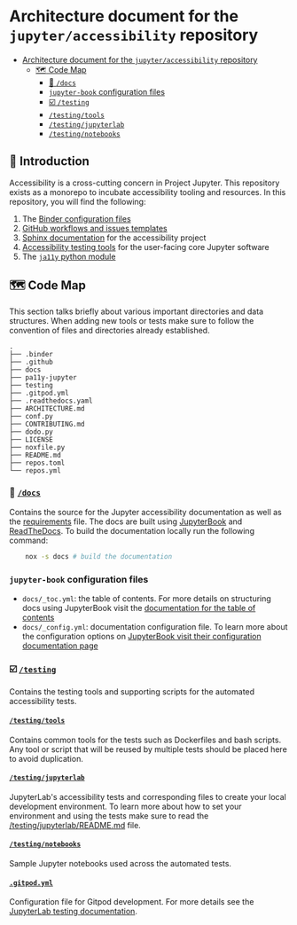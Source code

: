 # Architecture document for the `jupyter/accessibility` repository

- [Architecture document for the `jupyter/accessibility` repository](#architecture-document-for-the-jupyteraccessibility-repository)
  - [:world_map: Code Map](#world_map-code-map)
    - [:book: `/docs`](#book-docs)
    - [`jupyter-book` configuration files](#jupyter-book-configuration-files)
    - [:ballot_box_with_check: `/testing`](#ballot_box_with_check-testing)
    - [`/testing/tools`](#testingtools)
    - [`/testing/jupyterlab`](#testingjupyterlab)
    - [`/testing/notebooks`](#testingnotebooks)

## :checkered_flag: Introduction

Accessibility is a cross-cutting concern in Project Jupyter.
This repository exists as a monorepo to incubate accessibility tooling and resources.
In this repository, you will find the following:

1. The [Binder configuration files](./.binder)
2. [GitHub workflows and issues templates](./.github)
3. [Sphinx documentation](./docs) for the accessibility project
4. [Accessibility testing tools](./testing) for the user-facing core Jupyter software
5. The [`ja11y` python module](./pa11y-jupyter)

## :world_map: Code Map

This section talks briefly about various important directories and data structures.
When adding new tools or tests make sure to follow the convention of files and directories already established.

```ascii
.
├── .binder
├── .github
├── docs
├── pa11y-jupyter
├── testing
├── .gitpod.yml
├── .readthedocs.yaml
├── ARCHITECTURE.md
├── conf.py
├── CONTRIBUTING.md
├── dodo.py
├── LICENSE
├── noxfile.py
├── README.md
├── repos.toml
└── repos.yml
```

### :book: [`/docs`](./docs)

Contains the source for the Jupyter accessibility documentation as well as the [requirements](docs/requirements.txt) file.
The docs are built using [JupyterBook](https://jupyterbook.org/en/stable/intro.html) and [ReadTheDocs](https://readthedocs.org/).
To build the documentation locally run the following command:

```bash
    nox -s docs # build the documentation
```

### `jupyter-book` configuration files

- `docs/_toc.yml`: the table of contents. For more details on structuring docs using JupyterBook visit the
  [documentation for the table of contents](https://jupyterbook.org/customize/toc.html)
- `docs/_config.yml`: documentation configuration file. To learn more about the configuration options on
  [JupyterBook visit their configuration documentation page](https://jupyterbook.org/en/stable/customize/config.html)

### :ballot_box_with_check: [`/testing`](./testing)

Contains the testing tools and supporting scripts for the automated accessibility tests.

#### [`/testing/tools`](./testing/tool)

Contains common tools for the tests such as Dockerfiles and bash scripts. Any tool or script that will be reused by
multiple tests should be placed here to avoid duplication.

#### [`/testing/jupyterlab`](./testing/jupyterlab)

JupyterLab's accessibility tests and corresponding files to create your local development environment.
To learn more about how to set your environment and using the tests make sure to read the [/testing/jupyterlab/README.md](testing/jupyterlab/README.md) file.

#### [`/testing/notebooks`](./testing/notebooks)

Sample Jupyter notebooks used across the automated tests.

#### [`.gitpod.yml`](./.gitpod.yml)

Configuration file for Gitpod development. For more details see the [JupyterLab testing documentation](/testing/jupyterlab/README.md).
